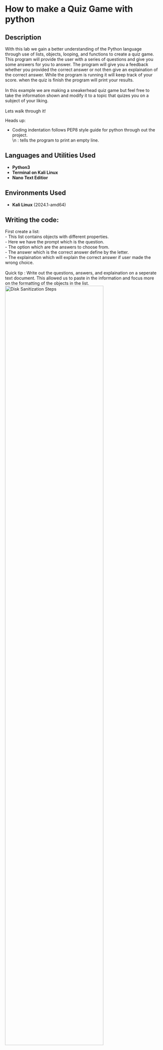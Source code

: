 <h1>How to make a Quiz Game with python</h1>


<h2>Description</h2>
With this lab we gain a better understanding of the Python language through use of lists, objects, looping, and functions to create a quiz game.
This program will provide the user with a series of questions and give you some answers for you to answer. The program will give you a feedback whether you provided the correct answer or not then give an explaination of the correct answer. While the program is running it will keep track of your score. when the quiz is finish the program will print your results. <br/>
<br/>
In this example we are making a sneakerhead quiz game but feel free to take the information shown and modify it to a topic that quizes you on a subject of your liking.  <br />
<br/>
Lets walk through it!

Heads up:
- Coding indentation follows PEP8 style guide for python through out the project.<br/>
\n : tells the program to print an empty line.

<h2>Languages and Utilities Used</h2>

- <b>Python3</b>
- <b>Terminal on Kali Linux</b> 
- <b>Nano Text Editior</b> 

<h2>Environments Used </h2>

- <b>Kali Linux</b> (2024.1-amd64)

<h2>Writing the code:</h2>

<p>
First create a list: <br/>
- This list contains objects with different properties.<br/>
  - Here we have the prompt which is the question.<br/>
  - The option which are the answers to choose from.<br/>
  - The answer which is the correct answer define by the letter.<br/>
  - The explaination which will explain the correct answer if user made the wrong choice.<br/>
<br/>
  Quick tip : Write out the questions, answers, and explaination on a seperate text document. This allowed us to paste in the information and focus more on the formatting of the objects in the list.<br/>
<img src="https://i.imgur.com/TuUqRo5.png" height="80%" width="80%" alt="Disk Sanitization Steps"/>
<br />
<br />
Loop object:  <br/>
By putting the object in the curly brackets this will allow us to display each question one by one<br/>
<img src="https://i.imgur.com/qNa1AR0.png" height="80%" width="80%" alt="Disk Sanitization Steps"/>
<br />
<br />
Define the function:  <br/>
Once the list of questions are in place, define a function. In the example below the function is run_quiz and will take the parameters of questions which will run at the end. <br/>
- Next, initialize a score variable at zero to keep track of the user score</b> 
*
<br />
- Create a for loop for these questions. This loops though all of the individual objects (prompt, option, answer, and explanation) where the question variable refers to each object in the array respectively.<br/>
  - Inside the loop, print the question in the terminal. Print out the question by accessing the prompt attribute of the questions object.<br/>
    Coding indentation follows PEP8 style guide for python through out the project.<br/>
    *
    <br />
  - Create another for loop inside our question loop. The variable is option and we are accessing the options attribure of the questions objects.  <br />
    This will print out the answer choices line by line.  <br />
    *
    <br />
  - Lets check on our code to make sure nothing is broken. 
    Use the run_quiz(questions) command outside and below of defined run_quiz funtion. It shoukd look like this if everything is up and running. <br />
    *
    <br />
  - Now we have to ask the user for the answer. Back in the text editor inside our defined run_quiz(questions) function, define a variable called answer and set it equal to input. Inside the input is the prompt or the question print to the user.<br />
    This allow for the program to run the inital loop and stop to wait for the users input before moving onto the next question object
    *
    <br />
  - Create an if and else statement comparing to what the user input was. 
    When setting the if statement variable equal to, as a comparison opreator, the object definition "answer" the program prints out a string notifying that the user is correct. 
    When correct we also want to increment the score variable. The score += 1 takes the value of what the score and increments 1 to it and sets the new variable with that plus one compared to the previous one. 
    *
    <br />
    The else statement
    
</p>




<h2>Lessons Learned</h2>

-</b>

<h2>Brush Up</h2>

- <b></b>

<h2>Shortcuts Learned</h2>

- <b></b>


<!--
 ```diff
- text in red
+ text in green
! text in orange
# text in gray
@@ text in purple (and bold)@@
```
--!>

